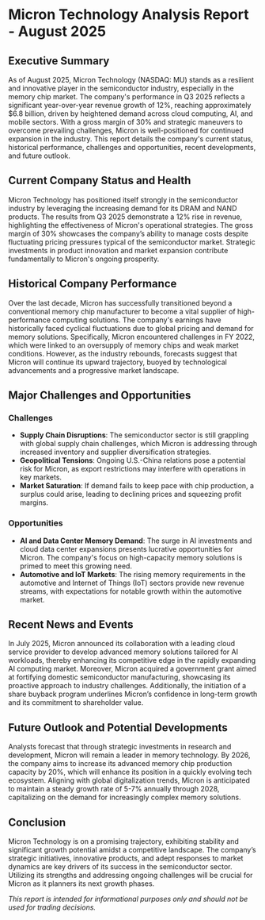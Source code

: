# Micron Technology Analysis Report - August 2025

## Executive Summary

As of August 2025, Micron Technology (NASDAQ: MU) stands as a resilient and innovative player in the semiconductor industry, especially in the memory chip market. The company's performance in Q3 2025 reflects a significant year-over-year revenue growth of 12%, reaching approximately $6.8 billion, driven by heightened demand across cloud computing, AI, and mobile sectors. With a gross margin of 30% and strategic maneuvers to overcome prevailing challenges, Micron is well-positioned for continued expansion in the industry. This report details the company's current status, historical performance, challenges and opportunities, recent developments, and future outlook.

## Current Company Status and Health

Micron Technology has positioned itself strongly in the semiconductor industry by leveraging the increasing demand for its DRAM and NAND products. The results from Q3 2025 demonstrate a 12% rise in revenue, highlighting the effectiveness of Micron's operational strategies. The gross margin of 30% showcases the company’s ability to manage costs despite fluctuating pricing pressures typical of the semiconductor market. Strategic investments in product innovation and market expansion contribute fundamentally to Micron's ongoing prosperity.

## Historical Company Performance

Over the last decade, Micron has successfully transitioned beyond a conventional memory chip manufacturer to become a vital supplier of high-performance computing solutions. The company's earnings have historically faced cyclical fluctuations due to global pricing and demand for memory solutions. Specifically, Micron encountered challenges in FY 2022, which were linked to an oversupply of memory chips and weak market conditions. However, as the industry rebounds, forecasts suggest that Micron will continue its upward trajectory, buoyed by technological advancements and a progressive market landscape.

## Major Challenges and Opportunities

### Challenges

- **Supply Chain Disruptions**: The semiconductor sector is still grappling with global supply chain challenges, which Micron is addressing through increased inventory and supplier diversification strategies.
- **Geopolitical Tensions**: Ongoing U.S.-China relations pose a potential risk for Micron, as export restrictions may interfere with operations in key markets.
- **Market Saturation**: If demand fails to keep pace with chip production, a surplus could arise, leading to declining prices and squeezing profit margins.

### Opportunities

- **AI and Data Center Memory Demand**: The surge in AI investments and cloud data center expansions presents lucrative opportunities for Micron. The company's focus on high-capacity memory solutions is primed to meet this growing need.
- **Automotive and IoT Markets**: The rising memory requirements in the automotive and Internet of Things (IoT) sectors provide new revenue streams, with expectations for notable growth within the automotive market.

## Recent News and Events

In July 2025, Micron announced its collaboration with a leading cloud service provider to develop advanced memory solutions tailored for AI workloads, thereby enhancing its competitive edge in the rapidly expanding AI computing market. Moreover, Micron acquired a government grant aimed at fortifying domestic semiconductor manufacturing, showcasing its proactive approach to industry challenges. Additionally, the initiation of a share buyback program underlines Micron’s confidence in long-term growth and its commitment to shareholder value.

## Future Outlook and Potential Developments

Analysts forecast that through strategic investments in research and development, Micron will remain a leader in memory technology. By 2026, the company aims to increase its advanced memory chip production capacity by 20%, which will enhance its position in a quickly evolving tech ecosystem. Aligning with global digitalization trends, Micron is anticipated to maintain a steady growth rate of 5-7% annually through 2028, capitalizing on the demand for increasingly complex memory solutions.

## Conclusion

Micron Technology is on a promising trajectory, exhibiting stability and significant growth potential amidst a competitive landscape. The company’s strategic initiatives, innovative products, and adept responses to market dynamics are key drivers of its success in the semiconductor sector. Utilizing its strengths and addressing ongoing challenges will be crucial for Micron as it planners its next growth phases.

*This report is intended for informational purposes only and should not be used for trading decisions.*